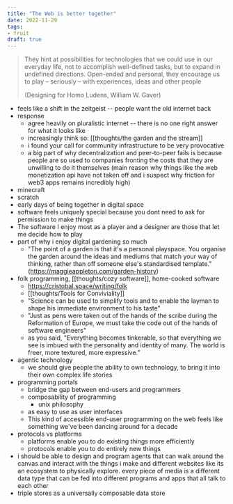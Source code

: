 ```yaml
---
title: "The Web is better together"
date: 2022-11-29
tags:
- fruit
draft: true
---
```


> They hint at possibilities for technologies that we could use in our everyday life, not to accomplish well-defined tasks, but to expand in undefined directions. Open-ended and personal, they encourage us to play – seriously – with experiences, ideas and other people
> 
> (Designing for Homo Ludens, William W. Gaver)

- feels like a shift in the zeitgeist -- people want the old internet back
- response
	- agree heavily on pluralistic internet -- there is no one right answer for what it looks like
	- increasingly think so: [[thoughts/the garden and the stream]]
	- i found your call for community infrastructure to be very provocative
	- a big part of why decentralization and peer-to-peer fails is because people are so used to companies fronting the costs that they are unwilling to do it themselves (main reason why things like the web monetization api have not taken off and i suspect why friction for web3 apps remains incredibly high)
- minecraft
- scratch
- early days of being together in digital space
- software feels uniquely special because you dont need to ask for permission to make things
- The software I enjoy most as a player and a designer are those that let me decide how to play
- part of why i enjoy digital gardening so much
	- "The point of a garden is that it's a personal playspace. You organise the garden around the ideas and mediums that match your way of thinking, rather than off someone else's standardised template." (https://maggieappleton.com/garden-history)
- folk programming, [[thoughts/cozy software]], home-cooked software
	- https://cristobal.space/writing/folk
	- [[thoughts/Tools for Conviviality]]
	- "Science can be used to simplify tools and to enable the layman to shape his immediate environment to his taste"
	- "Just as pens were taken out of the hands of the scribe during the Reformation of Europe, we must take the code out of the hands of software engineers"
	- as you said, "Everything becomes tinkerable, so that everything we see is imbued with the personality and identity of many. The world is freer, more textured, more expressive."
- agentic technology
	- we should give people the ability to own technology, to bring it into their own complex life stories
- programming portals
	- bridge the gap between end-users and programmers
	- composability of programming
		- unix philosophy
	- as easy to use as user interfaces
	- This kind of accessible end-user programming on the web feels like something we've been dancing around for a decade
- protocols vs platforms
	- platforms enable you to do existing things more efficiently
	- protocols enable you to do entirely new things
- i should be able to design and program agents that can walk around the canvas and interact with the things i make and different websites like its an ecosystem to physically explore. every piece of media is a different data type that can be fed into different programs and apps that all talk to each other
- triple stores as a universally composable data store